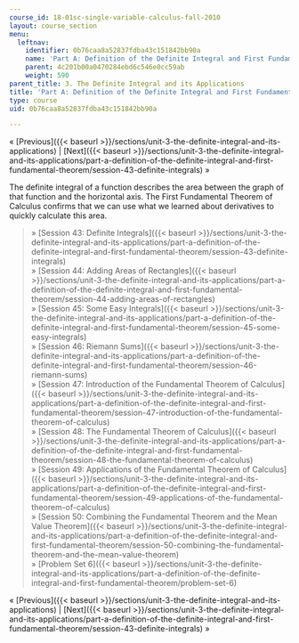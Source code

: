 ```yaml
---
course_id: 18-01sc-single-variable-calculus-fall-2010
layout: course_section
menu:
  leftnav:
    identifier: 0b76caa8a52837fdba43c151842bb90a
    name: 'Part A: Definition of the Definite Integral and First Fundamental'
    parent: 4c201b00a0470284ebd6c546e0cc59ab
    weight: 590
parent_title: 3. The Definite Integral and its Applications
title: 'Part A: Definition of the Definite Integral and First Fundamental Theorem'
type: course
uid: 0b76caa8a52837fdba43c151842bb90a

---
```


« [Previous]({{< baseurl >}}/sections/unit-3-the-definite-integral-and-its-applications) | [Next]({{< baseurl >}}/sections/unit-3-the-definite-integral-and-its-applications/part-a-definition-of-the-definite-integral-and-first-fundamental-theorem/session-43-definite-integrals) »

The definite integral of a function describes the area between the graph of that function and the horizontal axis. The First Fundamental Theorem of Calculus confirms that we can use what we learned about derivatives to quickly calculate this area.

> » [Session 43: Definite Integrals]({{< baseurl >}}/sections/unit-3-the-definite-integral-and-its-applications/part-a-definition-of-the-definite-integral-and-first-fundamental-theorem/session-43-definite-integrals)  
> » [Session 44: Adding Areas of Rectangles]({{< baseurl >}}/sections/unit-3-the-definite-integral-and-its-applications/part-a-definition-of-the-definite-integral-and-first-fundamental-theorem/session-44-adding-areas-of-rectangles)  
> » [Session 45: Some Easy Integrals]({{< baseurl >}}/sections/unit-3-the-definite-integral-and-its-applications/part-a-definition-of-the-definite-integral-and-first-fundamental-theorem/session-45-some-easy-integrals)  
> » [Session 46: Riemann Sums]({{< baseurl >}}/sections/unit-3-the-definite-integral-and-its-applications/part-a-definition-of-the-definite-integral-and-first-fundamental-theorem/session-46-riemann-sums)  
> » [Session 47: Introduction of the Fundamental Theorem of Calculus]({{< baseurl >}}/sections/unit-3-the-definite-integral-and-its-applications/part-a-definition-of-the-definite-integral-and-first-fundamental-theorem/session-47-introduction-of-the-fundamental-theorem-of-calculus)  
> » [Session 48: The Fundamental Theorem of Calculus]({{< baseurl >}}/sections/unit-3-the-definite-integral-and-its-applications/part-a-definition-of-the-definite-integral-and-first-fundamental-theorem/session-48-the-fundamental-theorem-of-calculus)  
> » [Session 49: Applications of the Fundamental Theorem of Calculus]({{< baseurl >}}/sections/unit-3-the-definite-integral-and-its-applications/part-a-definition-of-the-definite-integral-and-first-fundamental-theorem/session-49-applications-of-the-fundamental-theorem-of-calculus)  
> » [Session 50: Combining the Fundamental Theorem and the Mean Value Theorem]({{< baseurl >}}/sections/unit-3-the-definite-integral-and-its-applications/part-a-definition-of-the-definite-integral-and-first-fundamental-theorem/session-50-combining-the-fundamental-theorem-and-the-mean-value-theorem)  
> » [Problem Set 6]({{< baseurl >}}/sections/unit-3-the-definite-integral-and-its-applications/part-a-definition-of-the-definite-integral-and-first-fundamental-theorem/problem-set-6)

« [Previous]({{< baseurl >}}/sections/unit-3-the-definite-integral-and-its-applications) | [Next]({{< baseurl >}}/sections/unit-3-the-definite-integral-and-its-applications/part-a-definition-of-the-definite-integral-and-first-fundamental-theorem/session-43-definite-integrals) »